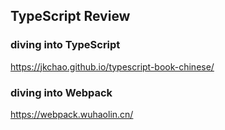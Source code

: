 ## TypeScript Review

### diving into TypeScript
https://jkchao.github.io/typescript-book-chinese/

### diving into Webpack
https://webpack.wuhaolin.cn/